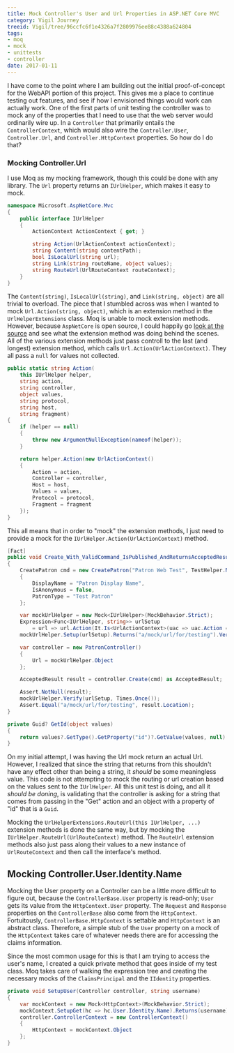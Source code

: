 ```yaml
---
title: Mock Controller's User and Url Properties in ASP.NET Core MVC
category: Vigil Journey
treeid: Vigil/tree/96ccfc6f1e4326a7f2809976ee88c4388a624804
tags:
- moq
- mock
- unittests
- controller
date: 2017-01-11
---
```


I have come to the point where I am building out the initial proof-of-concept for the WebAPI portion of this project. This gives me a place to continue testing out features, and see if how I envisioned things would work can actually work. One of the first parts of unit testing the controller was to mock any of the properties that I need to use that the web server would ordinarily wire up. In a `Controller` that primarily entails the `ControllerContext`, which would also wire the `Controller.User`, `Controller.Url`, and `Controller.HttpContext` properties. So how do I do that?


### Mocking Controller.Url

I use Moq as my mocking framework, though this could be done with any library. The `Url` property returns an `IUrlHelper`, which makes it easy to mock.

```csharp
namespace Microsoft.AspNetCore.Mvc
{
    public interface IUrlHelper
    {
        ActionContext ActionContext { get; }

        string Action(UrlActionContext actionContext);
        string Content(string contentPath);
        bool IsLocalUrl(string url);
        string Link(string routeName, object values);
        string RouteUrl(UrlRouteContext routeContext);
    }
}
```

The `Content(string)`, `IsLocalUrl(string)`, and `Link(string, object)` are all trivial to overload. The piece that I stumbled across was when I wanted to mock `Url.Action(string, object)`, which is an extension method in the `UrlHelperExtensions` class. Moq is unable to mock extension methods. However, because `AspNetCore` is open source, I could happily go [look at the source](https://github.com/aspnet/Mvc/blob/master/src/Microsoft.AspNetCore.Mvc.Core/UrlHelperExtensions.cs) and see what the extension method was doing behind the scenes. All of the various extension methods just pass controll to the last (and longest) extension method, which calls `Url.Action(UrlActionContext)`. They all pass a `null` for values not collected.

```csharp
public static string Action(
    this IUrlHelper helper,
    string action,
    string controller,
    object values,
    string protocol,
    string host,
    string fragment)
{
    if (helper == null)
    {
        throw new ArgumentNullException(nameof(helper));
    }

    return helper.Action(new UrlActionContext()
    {
        Action = action,
        Controller = controller,
        Host = host,
        Values = values,
        Protocol = protocol,
        Fragment = fragment
    });
}

```

This all means that in order to "mock" the extension methods, I just need to provide a mock for the `IUrlHelper.Action(UrlActionContext)` method.

```csharp
[Fact]
public void Create_With_ValidCommand_IsPublished_AndReturnsAcceptedResult_WithLocation()
{
    CreatePatron cmd = new CreatePatron("Patron Web Test", TestHelper.Now)
    {
        DisplayName = "Patron Display Name",
        IsAnonymous = false,
        PatronType = "Test Patron"
    };

    var mockUrlHelper = new Mock<IUrlHelper>(MockBehavior.Strict);
    Expression<Func<IUrlHelper, string>> urlSetup
        = url => url.Action(It.Is<UrlActionContext>(uac => uac.Action == "Get" && GetId(uac.Values) != cmd.Id));
    mockUrlHelper.Setup(urlSetup).Returns("a/mock/url/for/testing").Verifiable();

    var controller = new PatronController()
    {
        Url = mockUrlHelper.Object
    };

    AcceptedResult result = controller.Create(cmd) as AcceptedResult;

    Assert.NotNull(result);
    mockUrlHelper.Verify(urlSetup, Times.Once());
    Assert.Equal("a/mock/url/for/testing", result.Location);
}

private Guid? GetId(object values)
{
    return values?.GetType().GetProperty("id")?.GetValue(values, null) as Guid?;
}
```

On my initial attempt, I was having the Url mock return an actual Url. However, I realized that since the string that returns from this shouldn't have any effect other than being a string, it _should_ be some meaningless value. This code is not attempting to mock the routing or url creation based on the values sent to the `IUrlHelper`. All this unit test is doing, and all it _should be doning_, is validating that the controller is asking for a string that comes from passing in the "Get" action and an object with a property of "id" that is a `Guid`.

Mocking the `UrlHelperExtensions.RouteUrl(this IUrlHelper, ...)` extension methods is done the same way, but by mocking the `IUrlHelper.RouteUrl(UrlRouteContext)` method. The `RouteUrl` extension methods also just pass along their values to a new instance of `UrlRouteContext` and then call the interface's method.

## Mocking Controller.User.Identity.Name

Mocking the User property on a Controller can be a little more difficult to figure out, because the `ControllerBase.User` property is read-only; `User` gets its value from the `HttpContext.User` property. The `Request` and `Response` properties on the `ControllerBase` also come from the `HttpContext`. Fortuitously, `ControllerBase.HttpContext` is settable and `HttpContext` is an abstract class. Therefore, a simple stub of the `User` property on a mock of the `HttpContext` takes care of whatever needs there are for accessing the claims information.

Since the most common usage for this is that I am trying to access the user's name, I created a quick private method that goes inside of my test class. Moq takes care of walking the expression tree and creating the necessary mocks of the `ClaimsPrincipal` and the `IIdentity` properties.

```csharp
private void SetupUser(Controller controller, string username)
{
    var mockContext = new Mock<HttpContext>(MockBehavior.Strict);
    mockContext.SetupGet(hc => hc.User.Identity.Name).Returns(username);
    controller.ControllerContext = new ControllerContext()
    {
        HttpContext = mockContext.Object
    };
}
```